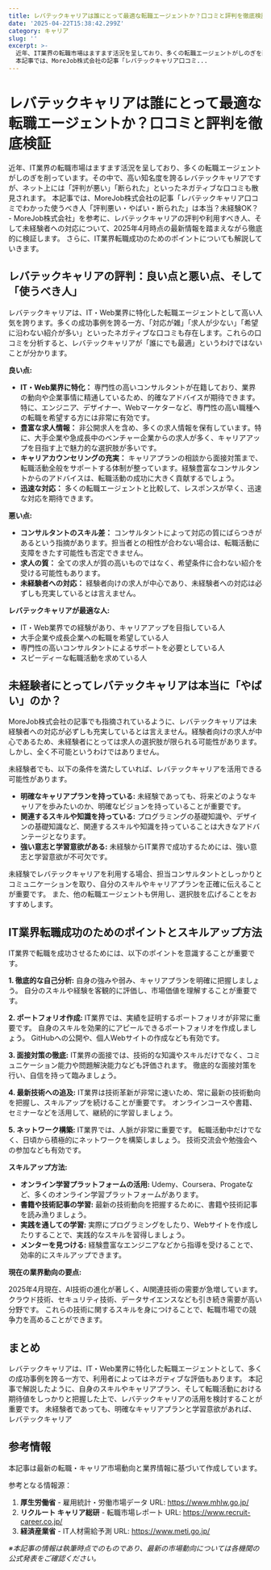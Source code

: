 ```yaml
---
title: レバテックキャリアは誰にとって最適な転職エージェントか？口コミと評判を徹底検証
date: '2025-04-22T15:38:42.299Z'
category: キャリア
slug: ''
excerpt: >-
  近年、IT業界の転職市場はますます活況を呈しており、多くの転職エージェントがしのぎを削っています。その中で、高い知名度を誇るレバテックキャリアですが、ネット上には「評判が悪い」「断られた」といったネガティブな口コミも散見されます。 
  本記事では、MoreJob株式会社の記事「レバテックキャリア口コミ...
---
```


# レバテックキャリアは誰にとって最適な転職エージェントか？口コミと評判を徹底検証

近年、IT業界の転職市場はますます活況を呈しており、多くの転職エージェントがしのぎを削っています。その中で、高い知名度を誇るレバテックキャリアですが、ネット上には「評判が悪い」「断られた」といったネガティブな口コミも散見されます。  本記事では、MoreJob株式会社の記事「レバテックキャリア口コミでわかった使うべき人「評判悪い・やばい・断られた」は本当？未経験OK？ - MoreJob株式会社」を参考に、レバテックキャリアの評判や利用すべき人、そして未経験者への対応について、2025年4月時点の最新情報を踏まえながら徹底的に検証します。  さらに、IT業界転職成功のためのポイントについても解説していきます。


## レバテックキャリアの評判：良い点と悪い点、そして「使うべき人」

レバテックキャリアは、IT・Web業界に特化した転職エージェントとして高い人気を誇ります。多くの成功事例を誇る一方、「対応が雑」「求人が少ない」「希望に沿わない紹介が多い」といったネガティブな口コミも存在します。これらの口コミを分析すると、レバテックキャリアが「誰にでも最適」というわけではないことが分かります。

**良い点:**

* **IT・Web業界に特化：** 専門性の高いコンサルタントが在籍しており、業界の動向や企業事情に精通しているため、的確なアドバイスが期待できます。特に、エンジニア、デザイナー、Webマーケターなど、専門性の高い職種への転職を希望する方には非常に有効です。
* **豊富な求人情報：**  非公開求人を含め、多くの求人情報を保有しています。特に、大手企業や急成長中のベンチャー企業からの求人が多く、キャリアアップを目指す上で魅力的な選択肢が多いです。
* **キャリアカウンセリングの充実：**  キャリアプランの相談から面接対策まで、転職活動全般をサポートする体制が整っています。経験豊富なコンサルタントからのアドバイスは、転職活動の成功に大きく貢献するでしょう。
* **迅速な対応：**  多くの転職エージェントと比較して、レスポンスが早く、迅速な対応を期待できます。


**悪い点:**

* **コンサルタントのスキル差：**  コンサルタントによって対応の質にばらつきがあるという指摘があります。担当者との相性が合わない場合は、転職活動に支障をきたす可能性も否定できません。
* **求人の質：**  全ての求人が質の高いものではなく、希望条件に合わない紹介を受ける可能性もあります。
* **未経験者への対応：**  経験者向けの求人が中心であり、未経験者への対応は必ずしも充実しているとは言えません。


**レバテックキャリアが最適な人:**

* IT・Web業界での経験があり、キャリアアップを目指している人
* 大手企業や成長企業への転職を希望している人
* 専門性の高いコンサルタントによるサポートを必要としている人
* スピーディーな転職活動を求めている人


## 未経験者にとってレバテックキャリアは本当に「やばい」のか？

MoreJob株式会社の記事でも指摘されているように、レバテックキャリアは未経験者への対応が必ずしも充実しているとは言えません。経験者向けの求人が中心であるため、未経験者にとっては求人の選択肢が限られる可能性があります。しかし、全く不可能というわけではありません。

未経験者でも、以下の条件を満たしていれば、レバテックキャリアを活用できる可能性があります。

* **明確なキャリアプランを持っている:**  未経験であっても、将来どのようなキャリアを歩みたいのか、明確なビジョンを持っていることが重要です。
* **関連するスキルや知識を持っている:**  プログラミングの基礎知識や、デザインの基礎知識など、関連するスキルや知識を持っていることは大きなアドバンテージとなります。
* **強い意志と学習意欲がある:**  未経験からIT業界で成功するためには、強い意志と学習意欲が不可欠です。


未経験でレバテックキャリアを利用する場合、担当コンサルタントとしっかりとコミュニケーションを取り、自分のスキルやキャリアプランを正確に伝えることが重要です。  また、他の転職エージェントも併用し、選択肢を広げることをおすすめします。


## IT業界転職成功のためのポイントとスキルアップ方法

IT業界で転職を成功させるためには、以下のポイントを意識することが重要です。

**1. 徹底的な自己分析:**  自身の強みや弱み、キャリアプランを明確に把握しましょう。  自分のスキルや経験を客観的に評価し、市場価値を理解することが重要です。

**2. ポートフォリオ作成:**  IT業界では、実績を証明するポートフォリオが非常に重要です。  自身のスキルを効果的にアピールできるポートフォリオを作成しましょう。  GitHubへの公開や、個人Webサイトの作成なども有効です。

**3. 面接対策の徹底:**  IT業界の面接では、技術的な知識やスキルだけでなく、コミュニケーション能力や問題解決能力なども評価されます。  徹底的な面接対策を行い、自信を持って臨みましょう。

**4. 最新技術への追及:**  IT業界は技術革新が非常に速いため、常に最新の技術動向を把握し、スキルアップを続けることが重要です。  オンラインコースや書籍、セミナーなどを活用して、継続的に学習しましょう。

**5. ネットワーク構築:**  IT業界では、人脈が非常に重要です。  転職活動中だけでなく、日頃から積極的にネットワークを構築しましょう。  技術交流会や勉強会への参加なども有効です。

**スキルアップ方法:**

* **オンライン学習プラットフォームの活用:** Udemy、Coursera、Progateなど、多くのオンライン学習プラットフォームがあります。
* **書籍や技術記事の学習:**  最新の技術動向を把握するために、書籍や技術記事を読み漁りましょう。
* **実践を通しての学習:**  実際にプログラミングをしたり、Webサイトを作成したりすることで、実践的なスキルを習得しましょう。
* **メンターを見つける:**  経験豊富なエンジニアなどから指導を受けることで、効率的にスキルアップできます。


**現在の業界動向の要点:**

2025年4月現在、AI技術の進化が著しく、AI関連技術の需要が急増しています。  クラウド技術、セキュリティ技術、データサイエンスなども引き続き需要が高い分野です。  これらの技術に関するスキルを身につけることで、転職市場での競争力を高めることができます。


## まとめ

レバテックキャリアは、IT・Web業界に特化した転職エージェントとして、多くの成功事例を誇る一方で、利用者によってはネガティブな評価もあります。  本記事で解説したように、自身のスキルやキャリアプラン、そして転職活動における期待値をしっかりと把握した上で、レバテックキャリアの活用を検討することが重要です。  未経験者であっても、明確なキャリアプランと学習意欲があれば、レバテックキャリア

## 参考情報

本記事は最新の転職・キャリア市場動向と業界情報に基づいて作成しています。

参考となる情報源：
1. **厚生労働省** - 雇用統計・労働市場データ
   URL: https://www.mhlw.go.jp/
2. **リクルート キャリア総研** - 転職市場レポート
   URL: https://www.recruit-career.co.jp/
3. **経済産業省** - IT人材需給予測
   URL: https://www.meti.go.jp/

*※本記事の情報は執筆時点でのものであり、最新の市場動向については各機関の公式発表をご確認ください。*

